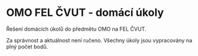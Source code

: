 # OMO FEL ČVUT - domácí úkoly

Řešení domácích úkolů do předmětu OMO na FEL ČVUT.

Za správnost a aktuálnost není ručeno. Všechny úkoly jsou vypracovány na plný počet bodů.
